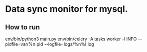 # Data sync monitor for mysql.

## How to run
env/bin/python3 main.py
env/bin/celery -A tasks worker -l INFO --pidfile=var/%n.pid --logfile=logs/%n%I.log
